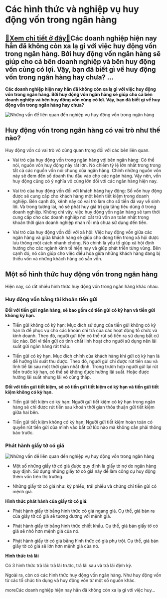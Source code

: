 Các hình thức và nghiệp vụ huy động vốn trong ngân hàng
=======================================================

[:gift:Xem chi tiết ở đây:gift:](https://hddtvn.com/cac-hinh-thuc-va-nghiep-vu-huy-dong-von-trong-ngan-hang/)Các doanh nghiệp hiện nay hẳn đã không còn xa lạ gì với việc huy động vốn trong ngân hàng. Bởi huy động vốn ngân hàng sẽ giúp cho cả bên doanh nghiệp và bên huy động vốn cùng có lợi. Vậy, bạn đã biết gì về huy động vốn trong ngân hàng hay chưa? …
------------------------------------------------------------------------------------------------------------------------------------------------------------------------------------------------------------------------------------------------------

**Các doanh nghiệp hiện nay hẳn đã không còn xa lạ gì với việc huy động vốn trong ngân hàng. Bởi huy động vốn ngân hàng sẽ giúp cho cả bên doanh nghiệp và bên huy động vốn cùng có lợi. Vậy, bạn đã biết gì về huy động vốn trong ngân hàng hay chưa?**


![Những vấn đề liên quan đến nghiệp vụ huy động vốn trong ngân hàng](https://hddtvn.com/wp-content/uploads/2021/01/xal1429972212.jpg)


Huy động vốn trong ngân hàng có vai trò như thế nào?
----------------------------------------------------


Huy động vốn có vai trò vô cùng quan trọng đối với các bên liên quan.




* Vai trò của huy động vốn trong ngân hàng với bên ngân hàng: Có thể nói, nguồn vốn huy động này rất lớn. Nó chiếm tỷ lệ lớn nhất trong trong tất cả các nguồn vốn nói chung của ngân hàng. Chính những nguồn vốn này sẽ đem đến số doanh thu đầu vào cho các ngân hàng. Vậy nên, vốn huy động cũng có ý nghĩa vô cùng lớn đối với các ngân hàng hiện nay.

* Vai trò của huy động vốn đối với khách hàng huy động: Số vốn huy động được sẽ cung cấp cho khách hàng một kênh tiết kiệm trong doanh nghiệp. Bên cạnh đó, kênh này có vai trò làm cho số tiền đã vay về sinh lời. Và trong tương lai, nó sẽ phát huy giá trị gia tăng tiêu dùng ở trong doanh nghiệp. Không chỉ vậy, việc huy động vốn ngân hàng sẽ tạm thời cung cấp cho các doanh nghiệp nơi cất trữ vốn an toàn nhất trong khoản thời gian doanh nghiệp nhàn rỗi mà chưa sử dụng đến tiền.

* Vai trò của huy động vốn đối với xã hội: Việc huy động vốn giữa các ngân hàng và giữa khách hàng sẽ giúp cho dòng tiền trong xã hội được lưu thông một cách nhanh chóng. Nó chính là yếu tố giúp xã hội định hướng cho các ngành kinh tế hiện nay và giúp phát triển từng vùng. Bên cạnh đó, nó còn giúp cho việc điều hòa giữa những khách hàng đang bị thiếu vốn và những khách hàng có sẵn vốn.



Một số hình thức huy động vốn trong ngân hàng
---------------------------------------------


Hiện nay, có rất nhiều hình thức huy động vốn trong ngân hàng khác nhau.


### Huy động vốn bằng tài khoản tiền gửi


**Đối với tiền gửi ngân hàng, sẽ bao gồm có tiền gửi có kỳ hạn và tiền gửi không kỳ hạn.**




* Tiền gửi không có kỳ hạn: Mục đích sử dụng của tiền gửi không có kỳ hạn là để phục vụ cho các khoản chi trả của các hoạt động tổ chức và kinh doanh. Theo đó, người gửi tiền có thể rút số tiền ra sử dụng bất cứ lúc nào. Bởi vì tiền gửi có tính chất linh hoạt cho người sử dụng nên lãi suất gửi ngân hàng rất thấp.

* Tiền gửi có kỳ hạn. Mục đích chính của khách hàng khi gửi có kỳ hạn là để hưởng lãi suất thu được. Theo đó, người gửi chỉ được rút tiền sau và lĩnh tiề lãi sau một thời gian nhất định. Trong trườn hợp người gửi lại rút tiền trước kỳ hạn, có thể sẽ không được hưởng lãi suất. Hoặc được hưởng lãi suất nhưng lãi vô cùng thấp.



**Đối với tiền gửi tiết kiệm, sẽ có tiền gửi tiết kiệm có kỳ hạn và tiền gửi tiết kiệm không có kỳ hạn.**




* Tiền gửi tiết kiệm có kỳ hạn: Người gửi tiết kiệm có kỳ hạn trong ngân hàng sẽ chỉ được rút tiền sau khoản thời gian thỏa thuận gửi tiết kiệm giữa hai bên.

* Tiền gửi tiết kiệm không có kỳ hạn: Người gửi tiết kiệm hoàn toàn có quyền rút tiền gửi của mình vào bất cứ lúc nào mà không cần phải thông báo trước.



### Phát hành giấy tờ có giá


![Những vấn đề liên quan đến nghiệp vụ huy động vốn trong ngân hàng](https://hddtvn.com/wp-content/uploads/2021/01/thebank_thebank_vontucocuanganhanglagicachxacdinhvontuconhanhvachinhxac_1559361870min_1560135126.jpg)




* Một số những giấy tờ có giá được quy định là giấy tờ nợ do ngân hàng quy định. Sử dụng những giấy tờ có giá này để làm công cụ huy động thêm vốn trên thị trường.

* Những giấy tờ có giá như: kỳ phiếu, trái phiếu và chứng chỉ tiền gửi có mệnh giá.



**Hình thức phát hành của giấy tờ có giá:**




* Phát hành giấy tờ bằng hình thức có giá ngang giá. Cụ thể, giá bán ra của giấy tờ có giá sẽ tương đương với mệnh giá.

* Phát hành giấy tờ bằng hình thức chiết khấu. Cụ thể, giá bán giấy tờ có giá sẽ nhỏ hơn mệnh giá của nó.

* Phát hành giấy tờ có giá bằng hình thức có giá phụ trội. Cụ thể, giá bán giấy tờ có giá sẽ lớn hơn mệnh giá của nó.



**Hình thức trả lãi**


Có 3 hình thức trả lãi: trả lãi trước, trả lãi sau và trả lãi định kỳ.


Ngoài ra, còn có các hình thức huy động vốn ngân hàng. Như huy động vốn từ các tổ chức tín dụng và huy động vốn từ một số nguồn khác.


moreCác doanh nghiệp hiện nay hẳn đã không còn xa lạ gì với việc huy…

